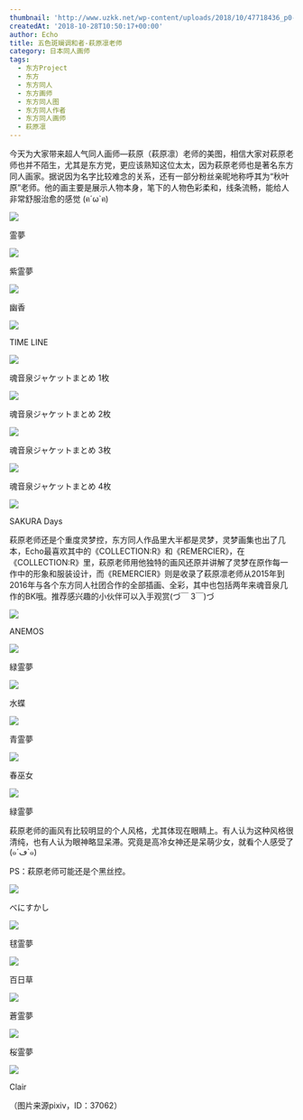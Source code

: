 ```yaml
---
thumbnail: 'http://www.uzkk.net/wp-content/uploads/2018/10/47718436_p0-2-825x510.png'
createdAt: '2018-10-28T10:50:17+00:00'
author: Echo
title: 五色斑斓调和者-萩原凛老师
category: 日本同人画师
tags:
  - 东方Project
  - 东方
  - 东方同人
  - 东方画师
  - 东方同人图
  - 东方同人作者
  - 东方同人画师
  - 萩原凛
---
```


今天为大家带来超人气同人画师—萩原（萩原凛）老师的美图，相信大家对萩原老师也并不陌生，尤其是东方党，更应该熟知这位太太，因为萩原老师也是著名东方同人画家。据说因为名字比较难念的关系，还有一部分粉丝亲昵地称呼其为“秋叶原”老师。他的画主要是展示人物本身，笔下的人物色彩柔和，线条流畅，能给人非常舒服治愈的感觉 (ฅ´ω`ฅ)

![](http://www.uzkk.net/wp-content/uploads/2018/10/62564814_p0-1.png)

霊夢

![](http://www.uzkk.net/wp-content/uploads/2018/10/62303439_p0-1.png)

紫霊夢

![](http://www.uzkk.net/wp-content/uploads/2018/10/58257120_p0.png)

幽香

![](http://www.uzkk.net/wp-content/uploads/2018/10/52786414_p0.jpg)

TIME LINE

![](http://www.uzkk.net/wp-content/uploads/2018/10/37482563_p0_master1200.jpg)

魂音泉ジャケットまとめ 1枚

![](http://www.uzkk.net/wp-content/uploads/2018/10/37482563_p1_master1200-1.jpg)

魂音泉ジャケットまとめ 2枚

![](http://www.uzkk.net/wp-content/uploads/2018/10/37482563_p2_master1200.jpg)

魂音泉ジャケットまとめ 3枚

![](http://www.uzkk.net/wp-content/uploads/2018/10/37482563_p3_master1200.jpg)

魂音泉ジャケットまとめ 4枚

![](http://www.uzkk.net/wp-content/uploads/2018/10/50222483_p0.jpg)

SAKURA Days

萩原老师还是个重度灵梦控，东方同人作品里大半都是灵梦，灵梦画集也出了几本，Echo最喜欢其中的《COLLECTION:R》和《REMERCIER》，在《COLLECTION:R》里，萩原老师用他独特的画风还原并讲解了灵梦在原作每一作中的形象和服装设计，而《REMERCIER》则是收录了萩原凛老师从2015年到2016年与各个东方同人社团合作的全部插画、全彩，其中也包括两年来魂音泉几作的BK哦。推荐感兴趣的小伙伴可以入手观赏(づ￣ 3￣)づ

![](http://www.uzkk.net/wp-content/uploads/2018/10/50063435_p0.jpg)

ANEMOS

![](http://www.uzkk.net/wp-content/uploads/2018/10/49832025_p0.jpg)

緑霊夢

![](http://www.uzkk.net/wp-content/uploads/2018/10/47809507_p0.png)

水蝶

![](http://www.uzkk.net/wp-content/uploads/2018/10/47718436_p0-2-1024x603.png)

青霊夢

![](http://www.uzkk.net/wp-content/uploads/2018/10/42634592_p0.jpg)

春巫女

![](http://www.uzkk.net/wp-content/uploads/2018/10/43190234_p0.jpg)

緑霊夢

萩原老师的画风有比较明显的个人风格，尤其体现在眼睛上。有人认为这种风格很清纯，也有人认为眼神略显呆滞。究竟是高冷女神还是呆萌少女，就看个人感受了 (๑´ڡ`๑)

PS：萩原老师可能还是个黑丝控。

![](http://www.uzkk.net/wp-content/uploads/2018/10/35814935_p0.jpg)

べにすかし

![](http://www.uzkk.net/wp-content/uploads/2018/10/27576755_p0.jpg)

毬霊夢

![](http://www.uzkk.net/wp-content/uploads/2018/10/27441647_p0-1.jpg)

百日草

![](http://www.uzkk.net/wp-content/uploads/2018/10/18668019_p0.jpg)

蒼霊夢

![](http://www.uzkk.net/wp-content/uploads/2018/10/16215731_p0.jpg)

桜霊夢

![](http://www.uzkk.net/wp-content/uploads/2018/10/35719478_p0.jpg)

Clair

（图片来源pixiv，ID：37062）

 

#

